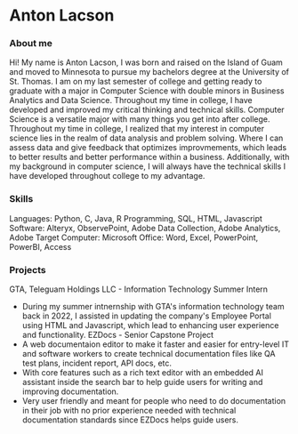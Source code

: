 # Anton Lacson

### About me
Hi! My name is Anton Lacson, I was born and raised on the Island of Guam and moved to Minnesota to pursue my bachelors degree at the University of St. Thomas. 
I am on my last semester of college and getting ready to graduate with a major in Computer Science with double minors in Business Analytics and Data Science. 
Throughout my time in college, I have developed and improved my critical thinking and technical skills. Computer Science is a versatile major with many things you 
get into after college. Throughout my time in college, I realized that my interest in computer science lies in the realm of data analysis and problem solving. 
Where I can assess data and give feedback that optimizes improvmements, which leads to better results and better performance within a business. Additionally, with my background in 
computer science, I will always have the technical skills I have developed throughout college to my advantage. 

### Skills 
Languages: Python, C, Java, R Programming, SQL, HTML, Javascript 
Software: Alteryx, ObservePoint, Adobe Data Collection, Adobe Analytics, Adobe Target 
Computer: Microsoft Office: Word, Excel, PowerPoint, PowerBI, Access 

### Projects 
GTA, Teleguam Holdings LLC - Information Technology Summer Intern 
- During my summer intnernship with GTA's information technology team back in 2022, I assisted in updating the company's Employee Portal using HTML and Javascript, which lead to enhancing user experience and functionality.
EZDocs - Senior Capstone Project
- A web documentaion editor to make it faster and easier for entry-level IT and software workers to create technical documentation files like QA test plans, incident report, API docs, etc.
- With core features such as a rich text editor with an embedded AI assistant inside the search bar to help guide users for writing and improving documentation.
- Very user friendly and meant for people who need to do documentation in their job with no prior experience needed with technical documentation standards since EZDocs helps guide users. 
